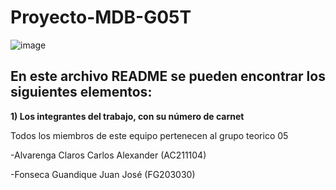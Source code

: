 # Proyecto-MDB-G05T

![image](https://user-images.githubusercontent.com/79995182/115089981-d773aa80-9ed0-11eb-9057-cbb1d840ff46.png)

 ## En este archivo README se pueden encontrar los siguientes elementos:

**1) Los integrantes del trabajo, con su número de carnet**

  Todos los miembros de este equipo pertenecen al grupo teorico 05
  
  -Alvarenga Claros	Carlos Alexander	(AC211104) 

  -Fonseca Guandique Juan José	(FG203030)  

